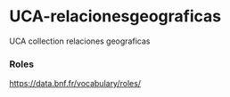 # UCA-relacionesgeograficas
UCA collection relaciones geograficas


### Roles

https://data.bnf.fr/vocabulary/roles/
